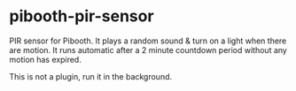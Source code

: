 # pibooth-pir-sensor
PIR sensor for Pibooth. It plays a random sound &amp; turn on a light when there are motion. 
It runs automatic after a 2 minute countdown period without any motion has expired.

This is not a plugin, run it in the background.
